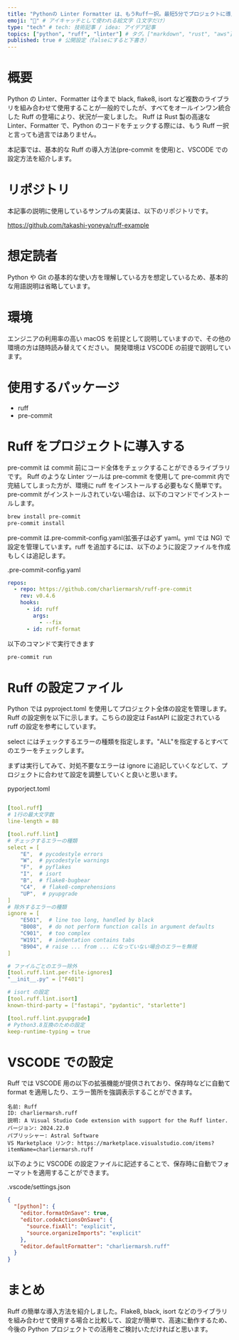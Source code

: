 ```yaml
---
title: "Pythonの Linter Formatter は、もうRuff一択。最短5分でプロジェクトに導入" # 記事のタイトル
emoji: "🐍" # アイキャッチとして使われる絵文字（1文字だけ）
type: "tech" # tech: 技術記事 / idea: アイデア記事
topics: ["python", "ruff", "linter"] # タグ。["markdown", "rust", "aws"]のように指定する
published: true # 公開設定（falseにすると下書き）
---
```


# 概要

Python の Linter、Formatter は今まで black, flake8, isort など複数のライブラリを組み合わせて使用することが一般的でしたが、すべてをオールインワン統合した Ruff の登場により、状況が一変しました。
Ruff は Rust 製の高速な Linter、Formatter で、Python のコードをチェックする際には、もう Ruff 一択と言っても過言ではありません。

本記事では、基本的な Ruff の導入方法(pre-commit を使用)と、VSCODE での設定方法を紹介します。

# リポジトリ

本記事の説明に使用しているサンプルの実装は、以下のリポジトリです。

https://github.com/takashi-yoneya/ruff-example

# 想定読者

Python や Git の基本的な使い方を理解している方を想定しているため、基本的な用語説明は省略しています。

# 環境

エンジニアの利用率の高い macOS を前提として説明していますので、その他の環境の方は随時読み替えてください。
開発環境は VSCODE の前提で説明しています。

# 使用するパッケージ

- ruff
- pre-commit

# Ruff をプロジェクトに導入する

pre-commit は commit 前にコード全体をチェックすることができるライブラリです。
Ruff のような Linter ツールは pre-commit を使用して pre-commit 内で完結してしまった方が、環境に ruff をインストールする必要もなく簡単です。pre-commit がインストールされていない場合は、以下のコマンドでインストールします。

```bash
brew install pre-commit
pre-commit install
```

pre-commit は.pre-commit-config.yaml(拡張子は必ず yaml。yml では NG) で設定を管理しています。ruff を追加するには、以下のように設定ファイルを作成もしくは追記します。

.pre-commit-config.yaml

```yml
repos:
  - repo: https://github.com/charliermarsh/ruff-pre-commit
    rev: v0.4.6
    hooks:
      - id: ruff
        args:
          - --fix
      - id: ruff-format
```

以下のコマンドで実行できます

```bash
pre-commit run
```

# Ruff の設定ファイル

Python では pyproject.toml を使用してプロジェクト全体の設定を管理します。Ruff の設定例を以下に示します。こちらの設定は FastAPI に設定されている ruff の設定を参考にしています。

select にはチェックするエラーの種類を指定します。"ALL"を指定するとすべてのエラーをチェックします。

まずは実行してみて、対処不要なエラーは ignore に追記していくなどして、プロジェクトに合わせて設定を調整していくと良いと思います。

pyporject.toml

```yml

[tool.ruff]
# 1行の最大文字数
line-length = 88

[tool.ruff.lint]
# チェックするエラーの種類
select = [
    "E",  # pycodestyle errors
    "W",  # pycodestyle warnings
    "F",  # pyflakes
    "I",  # isort
    "B",  # flake8-bugbear
    "C4",  # flake8-comprehensions
    "UP",  # pyupgrade
]
# 除外するエラーの種類
ignore = [
    "E501",  # line too long, handled by black
    "B008",  # do not perform function calls in argument defaults
    "C901",  # too complex
    "W191",  # indentation contains tabs
    "B904", # raise ... from ... になっていない場合のエラーを無視
]

# ファイルごとのエラー除外
[tool.ruff.lint.per-file-ignores]
"__init__.py" = ["F401"]

# isort の設定
[tool.ruff.lint.isort]
known-third-party = ["fastapi", "pydantic", "starlette"]

[tool.ruff.lint.pyupgrade]
# Python3.8互換のための設定
keep-runtime-typing = true
```

# VSCODE での設定

Ruff では VSCODE 用の以下の拡張機能が提供されており、保存時などに自動て format を適用したり、エラー箇所を強調表示することができます。

```text
名前: Ruff
ID: charliermarsh.ruff
説明: A Visual Studio Code extension with support for the Ruff linter.
バージョン: 2024.22.0
パブリッシャー: Astral Software
VS Marketplace リンク: https://marketplace.visualstudio.com/items?itemName=charliermarsh.ruff
```

以下のように VSCODE の設定ファイルに記述することで、保存時に自動でフォーマットを適用することができます。

.vscode/settings.json

```json
{
  "[python]": {
    "editor.formatOnSave": true,
    "editor.codeActionsOnSave": {
      "source.fixAll": "explicit",
      "source.organizeImports": "explicit"
    },
    "editor.defaultFormatter": "charliermarsh.ruff"
  }
}
```

# まとめ

Ruff の簡単な導入方法を紹介しました。Flake8, black, isort などのライブラリを組み合わせて使用する場合と比較して、設定が簡単で、高速に動作するため、今後の Python プロジェクトでの活用をご検討いただければと思います。

